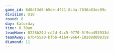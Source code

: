 ```yaml
---
game_id: 8d0df3d0-b5de-4f21-8c4a-7636a83ec09c
division: U10
round: 8
day: Saturday
time: 8.30am
teamHome: 0228b24d-cd2d-4cc5-9770-5f9ea493933d
teamAway: 67b455a0-bfbb-4164-9664-10209d098358
diamond: 11
---
```

